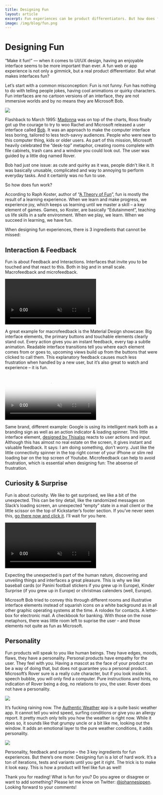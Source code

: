 ```yaml
---
title: Designing Fun
layout: article
excerpt: Fun experiences can be product differentiators. But how does fun work?
image: /img/blog/fun.png
---
```

# Designing Fun

“Make it fun!” — when it comes to UI/UX design, having an enjoyable interface seems to be more important than ever. A fun web or app experience is not only a gimmick, but a real product differentiator. But what makes interfaces fun?

Let’s start with a common misconception: Fun is not funny. Fun has nothing to do with telling people jokes, having cool animations or quirky characters. Fun interfaces are no cartoon versions of an interface, they are not immersive worlds and by no means they are Microsoft Bob. 

![](http://toastytech.com/guis/bobhome1p.png)

Flashback to March 1995: [Madonna](https://www.youtube.com/watch?v=XDeiovnCv1o) was on top of the charts, Ross finally got up the courage to try to woo Rachel and Microsoft released a user interface called [Bob](https://en.wikipedia.org/wiki/Microsoft_Bob). It was an approach to make the computer interface less boring, tailored to less tech-savvy audiences. People who were new to this computer thing, kids or older users. As part of this mission, Microsoft heavily celebrated the “desk-top” metaphor, creating rooms complete with file cabinets, trash cans and a window you could look out. The user was guided by a little dog named Rover. 

Bob had just one issue: as cute and quirky as it was, people didn't like it. It was basically unusable, complicated and way to annoying to perform everyday tasks. And it certainly was no fun to use.

So how does fun work?

According to Raph Koster, author of “[A Theory of Fun]()”, fun is mostly the result of a learning experience. When we learn and make progress, we experience joy, which keeps us learning until we master a skill – a key element of games. Games, so Koster, are basically “Edutainment”, teaching us life skills in a safe environment. When we play, we learn. When we succeed in learning, we have fun.

When designing fun experiences, there is 3 ingredients that cannot be missed:

## Interaction & Feedback

Fun is about Feedback and Interactions. Interfaces that invite you to be touched and that react to this. Both in big and in small scale. Macrofeedback and microfeedback. 

<video autoplay loop muted>
  <source src="/img/blog/interaction.mp4">
</video>

A great example for macrofeedback is the Material Design showcase: Big interface elements, the primary buttons and touchable elements clearly stand out. Every action gives you an instant feedback, every tap a subtle animation. Readable interface transitions tell you where each element comes from or goes to, upcoming views build up from the buttons that were clicked to call them. This explanatory feedback causes much less frustration when handled by a new user, but it’s also great to watch and experience – it is fun.

<video class="ta-video " preload="auto" poster="http://videos.thisalso.com/projects/google-identity/hero/poster.jpg" autoplay loop muted> <source src="http://videos.thisalso.com/projects/google-identity/hero/video.mp4" type="video/mp4; codecs=avc1.42E01E,mp4a.40.2"> <source src="http://videos.thisalso.com/projects/google-identity/hero/video.webm" type="video/webm; codecs=vp8,vorbis"> </video>

Same brand, different example: Google is using its intelligent mark both as a branding sign as well as an action indicator & loading spinner. This little interface element, [designed by Thisalso](http://thisalso.com/projects/google-identity) reacts to user actions and input. Although this has almost no real estate on the screen, it gives instant and valuable feedback. It says: I am doing something, don’t worry. Just like the little connectivity spinner in the top right corner of your iPhone or slim red loading bar on the top screen of Youtube. Microfeedback can help to avoid frustration, which is essential when designing fun: The absense of frustration.

## Curiosity & Surprise

Fun is about curiosity. We like to get surprised, we like a bit of the unexpected. This can be tiny detail, like the randomized messages on Slack’s loading screen, an unexpected “empty” state in a mail client or the little scissor on the top of Kickstarter’s footer section. If you’ve never seen this, [go there now and click it](https://www.kickstarter.com/#bottom-area). I’ll wait for you here.

<video autoplay loop muted>
  <source src="/img/blog/kickstarter.mov">
</video>

Expecting the unexpected is part of the human nature, discovering and unveiling things and interfaces a great pleasure. This is why we like baseball cards (or Panini football stickers if you grew up in Europe), Kinder Surprise (if you grew up in Europe) or christmas calenders (well, Europe).

Microsoft Bob tried to convey this through different rooms and illustrative interface elements instead of squarish icons on a white background as in all other graphic operating systems at the time. A rolodex for contacts. A letter-box for electronic mail. A checkbook for banking. With those on the nose metaphors, there was little room left to suprise the user – and those elements not quite as fun as Microsoft.

## Personality

Fun products will speak to you like human beings. They have edges, moods, flaws, they have a personality. Personal products have empathy for the user. They feel with you. Having a mascot as the face of your product can be a way of doing that, but does not guarantee you a personal product. Microsoft’s Rover sure is a really cute character, but if you look inside his speech bubble, you will only find a computer. Pure instructions and hints, no indication of Rover being a dog, no relations to you, the user. Rover does not have a personality.

![](http://toastytech.com/guis/bobhint.png)

It’s fucking raining now. The [Authentic Weather](http://authenticweather.com/) app is a quite basic weather app. It cannot tell you wind speed, surfing conditions or give you an allergy report. It pretty much only tells you how the weather is right now. While it does so, it sounds like that grumpy uncle or a bit like me, looking out the window. It adds an emotional layer to the pure weather conditions, it adds personality.

![](http://authenticweather.com/static/images/background.jpg)

Personality, feedback and surprise – the 3 key ingredients for fun experiences. But there’s one more: Designing fun is a lot of hard work. It’s a ton of iterations, tests and variants until you get it right. The trick is to make it look easy. This is how a product will feel like fun as well!

Thank you for reading! What is fun for you? Do you agree or disagree or want to add something? Please let me know on Twitter: [@johannesippen](http://twitter.com/johannesippen/). Looking forward to your comments!